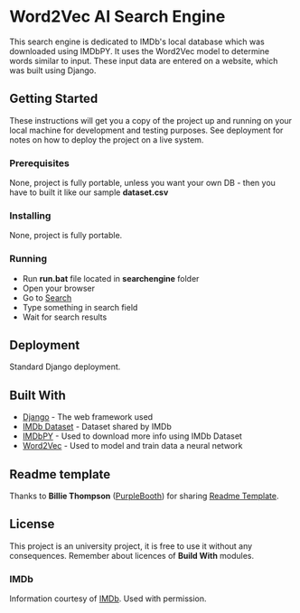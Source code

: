 # Word2Vec AI Search Engine

This search engine is dedicated to IMDb's local database which was downloaded using IMDbPY. It uses the Word2Vec model to determine words similar to input. These input data are entered on a website, which was built using Django.

## Getting Started

These instructions will get you a copy of the project up and running on your local machine for development and testing purposes. See deployment for notes on how to deploy the project on a live system.

### Prerequisites

None, project is fully portable, unless you want your own DB - then you have to built it like our sample **dataset.csv**

### Installing

None, project is fully portable.

### Running

* Run **run.bat** file located in **searchengine** folder
* Open your browser
* Go to [Search](http://localhost:8000/search)
* Type something in search field
* Wait for search results

## Deployment

Standard Django deployment.

## Built With

* [Django](https://www.djangoproject.com/) - The web framework used
* [IMDb Dataset](https://www.imdb.com/interfaces/) - Dataset shared by IMDb
* [IMDbPY](https://imdbpy.sourceforge.io/) - Used to download more info using IMDb Dataset
* [Word2Vec](https://radimrehurek.com/gensim/models/word2vec.html) - Used to model and train data a neural network

## Readme template
Thanks to **Billie Thompson** ([PurpleBooth](https://github.com/PurpleBooth)) for sharing [Readme Template](https://gist.github.com/PurpleBooth/b24679402957c63ec426).


## License

This project is an university project, it is free to use it without any consequences.
Remember about licences of **Build With** modules.

### IMDb
Information courtesy of [IMDb](http://www.imdb.com).
Used with permission.